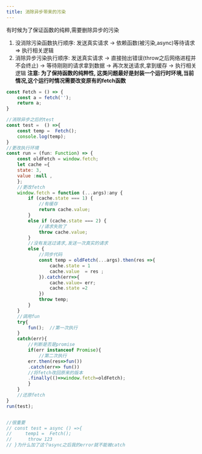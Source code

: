 ```yaml
---
title: 消除异步带来的污染
---
```


有时候为了保证函数的纯粹,需要删除异步的污染
1. 没消除污染函数执行顺序: 发送真实请求 -> 依赖函数(被污染,async)等待请求 => 执行相关逻辑
2. 消除异步污染执行顺序: 发送真实请求 -> 直接抛出错误(throw之后网络进程并不会终止) -> 等待刚刚的请求拿到数据 -> 再次发送请求,拿到缓存 -> 执行相关逻辑
**注意: 为了保持函数的纯粹性, 这类问题最好是封装一个运行时环境,当前情况,这个运行时情况需要改变原有的fetch函数**  
```jsx title="完整代码"
const Fetch = () => {
    const a = fetch('');
    return a;
}

//消除异步之后的test
const test =  () =>{
    const temp =  Fetch();
    console.log(temp);
}
//更改执行环境
const run = (fun: Function) => {
    const oldFetch = window.fetch;
    let cache ={
    state: 3,
    value :null ,
    };
    //更改fetch
    window.fetch = function (...args):any {
        if (cache.state === 1) {
            //有缓存
            return cache.value;
        }
        else if (cache.state === 2) {
            //请求失败了
            throw cache.value;
        }
        //没有发送过请求,发送一次真实的请求
        else {
            //同步代码
            const temp = oldFetch(...args).then(res =>{
                cache.state = 1
                cache.value  = res ; 
            }).catch(err=>{
                cache.value= err;
                cache.state =2
            })
            throw temp;
        }
    }
    //调用fun
    try{
        fun();  //第一次执行
    }
    catch(err){
        //判断是否是promise
        if(err instanceof Promise){
            //第二次执行
        err.then(res=>fun())
        .catch(err=> fun())
        //将fetch改回原来的版本
        .finally(()=>window.fetch=oldFetch);
        }
    }
    //还原fetch
}
run(test);


//很重要
// const test = async () =>{
//     temp1 =  Fetch();
//      throw 123
// }为什么加了这个async之后我的error就不能被catch

```